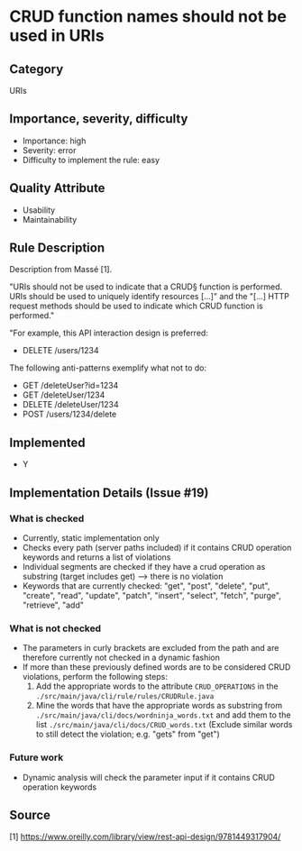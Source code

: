 # CRUD function names should not be used in URIs

## Category

URIs

## Importance, severity, difficulty

* Importance: high
* Severity: error
* Difficulty to implement the rule: easy

## Quality Attribute

* Usability
* Maintainability

## Rule Description

Description from Massé [1].

"URIs should not be used to indicate that a CRUD§ function is performed. URIs should
be used to uniquely identify resources [...]" and the "[...] HTTP request methods
should be used to indicate which CRUD function is performed."

"For example, this API interaction design is preferred:

* DELETE /users/1234

The following anti-patterns exemplify what not to do:

* GET /deleteUser?id=1234
* GET /deleteUser/1234
* DELETE /deleteUser/1234
* POST /users/1234/delete

## Implemented

* Y

## Implementation Details (Issue #19)

### What is checked

* Currently, static implementation only
* Checks every path (server paths included) if it contains CRUD operation keywords and returns a list of violations
* Individual segments are checked if they have a crud operation as substring (target includes get) --> there is no violation
* Keywords that are currently checked: "get", "post", "delete", "put", "create", "read", "update", "patch", "insert", "select", "fetch", "purge", "retrieve", "add"

### What is not checked

* The parameters in curly brackets are excluded from the path and are therefore currently not checked in a dynamic fashion
* If more than these previously defined words are to be considered CRUD violations, perform the following steps:
   1. Add the appropriate words to the attribute `CRUD_OPERATIONS` in the `./src/main/java/cli/rule/rules/CRUDRule.java` 
   2. Mine the words that have the appropriate words as substring from `./src/main/java/cli/docs/wordninja_words.txt` and add them to the list `./src/main/java/cli/docs/CRUD_words.txt` (Exclude similar words to still detect the violation; e.g. "gets" from "get")

### Future work

* Dynamic analysis will check the parameter input if it contains CRUD operation keywords

## Source

[1] https://www.oreilly.com/library/view/rest-api-design/9781449317904/
